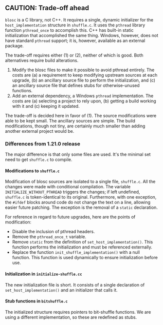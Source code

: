 ## CAUTION: Trade-off ahead

`blosc` is a C library, not C++.
It requires a single, dynamic initializer for the `host_implementation`
  structure in `shuffle.c`.
It uses the `pthread` library function `pthread_once` to accomplish this.
C++ has built-in static initialization that accomplished the same thing.
Windows, however, does not have standard `pthread` support;
  it is, however, available as an external package.

The trade-off requires either (1) or (2), neither of which is good.
Both alternatives require build alterations.

1. Modify the blosc files to make it possible to avoid pthread entirely.
   The costs are (a) a requirement to keep modifying upstream sources at each
     upgrade, (b) an ancillary source file to perform the initialization, and (c)
     an ancillary source file that defines stubs for otherwise-unused functions.
2. Add an external dependency, a Windows `pthread` implementation.
   The costs are (a) selecting a project to rely upon, (b) getting a build
     working with it and (c) keeping it updated.

The trade-off is decided here in favor of (1).
The source modifications were able to be kept small.
The ancillary sources are simple.
The build modifications, though not tiny, are certainly much smaller than
  adding another external project would be.

### Differences from 1.21.0 release

The major difference is that only some files are used.
It's the minimal set need to get `shuffle.c` to compile.

#### Modifications to `shuffle.c`

Modification of blosc sources are isolated to a single file, `shuffle.c`.
All the changes were made with conditional compilation.
The variable `INITIALIZE_WITHOUT_PTHREAD` triggers the changes;
if left undefined, `shuffle.c` is token-identical to its original.
Furthermore, with one exception, the `#ifdef` blocks around code
  do not change the text on a line, allowing easier future patching.
The exception is the removal of a `static` declaration.

For reference in regard to future upgrades, here are the points of modification:
* Disable the inclusion of pthread headers.
* Remove the `pthread_once_t` variable. 
* Remove `static` from the definition of `set_host_implementation()`.
  This function performs the initialization and must be referenced externally.
* Replace the function `init_shuffle_implementation()` with a null function.
  This function is used dynamically to ensure initialization before use.

#### Initialization in `initialize-shuffle.cc`

The new initialization file is short.
It consists of a single declaration of `set_host_implementation()`
  and an initializer that calls it.

#### Stub functions in `bitshuffle.c`

The initialized structure requires pointers to bit-shuffle functions.
We are using a different implementation, so these are redefined as stubs.